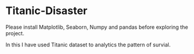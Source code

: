 # Titanic-Disaster

Please install Matplotlib, Seaborn, Numpy and pandas before exploring the project.

In this I have used Titanic dataset to analytics the pattern of survial.
